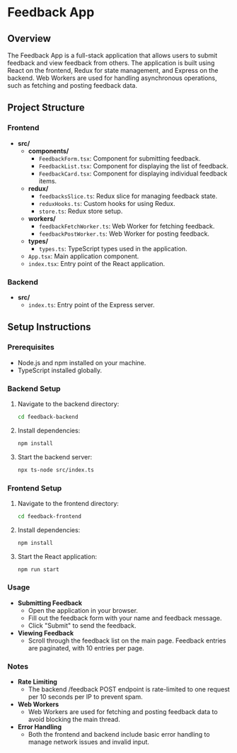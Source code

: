 # Feedback App

## Overview
The Feedback App is a full-stack application that allows users to submit feedback and view feedback from others. The application is built using React on the frontend, Redux for state management, and Express on the backend. Web Workers are used for handling asynchronous operations, such as fetching and posting feedback data.

## Project Structure

### Frontend

- **src/**
  - **components/**
    - `FeedbackForm.tsx`: Component for submitting feedback.
    - `FeedbackList.tsx`: Component for displaying the list of feedback.
    - `FeedbackCard.tsx`: Component for displaying individual feedback items.
  - **redux/**
    - `feedbacksSlice.ts`: Redux slice for managing feedback state.
    - `reduxHooks.ts`: Custom hooks for using Redux.
    - `store.ts`: Redux store setup.
  - **workers/**
    - `feedbackFetchWorker.ts`: Web Worker for fetching feedback.
    - `feedbackPostWorker.ts`: Web Worker for posting feedback.
  - **types/**
    - `types.ts`: TypeScript types used in the application.
  - `App.tsx`: Main application component.
  - `index.tsx`: Entry point of the React application.

### Backend

- **src/**
  - `index.ts`: Entry point of the Express server.

## Setup Instructions

### Prerequisites
- Node.js and npm installed on your machine.
- TypeScript installed globally.

### Backend Setup
1. Navigate to the backend directory:
   ```sh
   cd feedback-backend
   
1. Install dependencies:
   ```sh
   npm install

1. Start the backend server:
   ```sh
   npx ts-node src/index.ts

### Frontend Setup
1. Navigate to the frontend directory:
   ```sh
   cd feedback-frontend
   
1. Install dependencies:
   ```sh
   npm install

1. Start the React application:
   ```sh
   npm run start


### Usage
- **Submitting Feedback**
   - Open the application in your browser.
   - Fill out the feedback form with your name and feedback message.
   - Click "Submit" to send the feedback.
- **Viewing Feedback**
   - Scroll through the feedback list on the main page.
     Feedback entries are paginated, with 10 entries per page.


### Notes

- **Rate Limiting**
   - The backend /feedback POST endpoint is rate-limited to one request per 10 seconds per IP to prevent spam.
- **Web Workers**
   - Web Workers are used for fetching and posting feedback data to avoid blocking the main thread.
- **Error Handling**
   - Both the frontend and backend include basic error handling to manage network issues and invalid input.   

